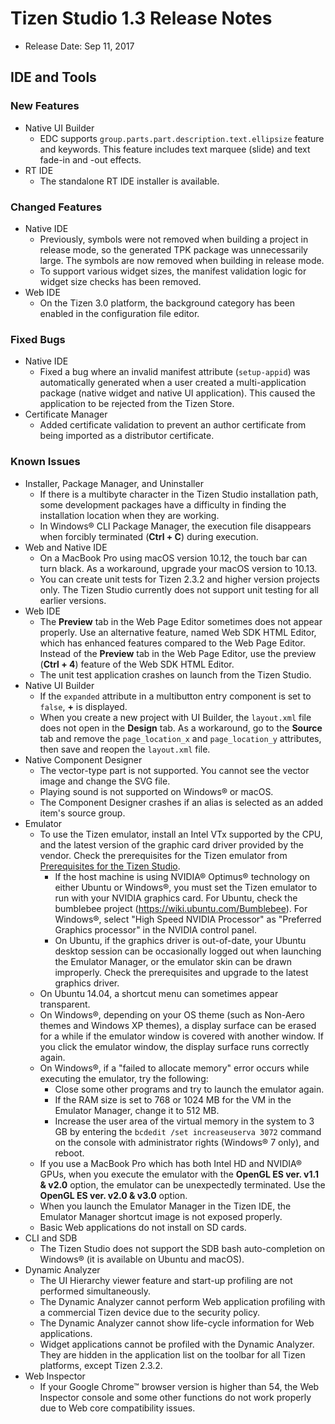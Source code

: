 Tizen Studio 1.3 Release Notes
==============================

-   Release Date: Sep 11, 2017


## IDE and Tools


### New Features

-   Native UI Builder
    -   EDC supports `group.parts.part.description.text.ellipsize` feature and keywords. This feature includes text marquee (slide) and text fade-in and -out effects.
-   RT IDE
    -   The standalone RT IDE installer is available.

### Changed Features

-   Native IDE
    -   Previously, symbols were not removed when building a project in release mode, so the generated TPK package was unnecessarily large. The symbols are now removed when building in release mode.
    -   To support various widget sizes, the manifest validation logic for widget size checks has been removed.
-   Web IDE
    -   On the Tizen 3.0 platform, the background category has been enabled in the configuration file editor.

### Fixed Bugs

-   Native IDE
    -   Fixed a bug where an invalid manifest attribute (`setup-appid`) was automatically generated when a user created a multi-application package (native widget and native UI application). This caused the application to be rejected from the Tizen Store.
-   Certificate Manager
    -   Added certificate validation to prevent an author certificate from being imported as a distributor certificate.

### Known Issues

-   Installer, Package Manager, and Uninstaller
    -   If there is a multibyte character in the Tizen Studio installation path, some development packages have a difficulty in finding the installation location when they are working.
    -   In Windows® CLI Package Manager, the execution file disappears when forcibly terminated (**Ctrl + C**) during execution.
-   Web and Native IDE
    -   On a MacBook Pro using macOS version 10.12, the touch bar can turn black. As a workaround, upgrade your macOS version to 10.13.
    -   You can create unit tests for Tizen 2.3.2 and higher version projects only. The Tizen Studio currently does not support unit testing for all earlier versions.
-   Web IDE
    -   The **Preview** tab in the Web Page Editor sometimes does not appear properly. Use an alternative feature, named Web SDK HTML Editor, which has enhanced features compared to the Web Page Editor. Instead of the **Preview** tab in the Web Page Editor, use the preview (**Ctrl + 4**) feature of the Web SDK HTML Editor.
    -   The unit test application crashes on launch from the Tizen Studio.
-   Native UI Builder
    -   If the `expanded` attribute in a multibutton entry component is set to `false`, **+** is displayed.
    -   When you create a new project with UI Builder, the `layout.xml` file does not open in the **Design** tab. As a workaround, go to the **Source** tab and remove the `page_location_x` and `page_location_y` attributes, then save and reopen the `layout.xml` file.
-   Native Component Designer
    -   The vector-type part is not supported. You cannot see the vector image and change the SVG file.
    -   Playing sound is not supported on Windows® or macOS.
    -   The Component Designer crashes if an alias is selected as an added item's source group.
-   Emulator
    -   To use the Tizen emulator, install an Intel VTx supported by the CPU, and the latest version of the graphic card driver provided by the vendor. Check the prerequisites for the Tizen emulator from [Prerequisites for the Tizen Studio](https://developer.tizen.org/development/tizen-studio/download/installing-tizen-studio/prerequisites#emulator).
        -   If the host machine is using NVIDIA® Optimus® technology on either Ubuntu or Windows®, you must set the Tizen emulator to run with your NVIDIA graphics card. For Ubuntu, check the bumblebee project (<https://wiki.ubuntu.com/Bumblebee>). For Windows®, select "High Speed NVIDIA Processor" as "Preferred Graphics processor" in the NVIDIA control panel.
        -   On Ubuntu, if the graphics driver is out-of-date, your Ubuntu desktop session can be occasionally logged out when launching the Emulator Manager, or the emulator skin can be drawn improperly. Check the prerequisites and upgrade to the latest graphics driver.
    -   On Ubuntu 14.04, a shortcut menu can sometimes appear transparent.
    -   On Windows®, depending on your OS theme (such as Non-Aero themes and Windows XP themes), a display surface can be erased for a while if the emulator window is covered with another window. If you click the emulator window, the display surface runs correctly again.
    -   On Windows®, if a "failed to allocate memory" error occurs while executing the emulator, try the following:
        -   Close some other programs and try to launch the emulator again.
        -   If the RAM size is set to 768 or 1024 MB for the VM in the Emulator Manager, change it to 512 MB.
        -   Increase the user area of the virtual memory in the system to 3 GB by entering the `bcdedit /set increaseuserva 3072` command on the console with administrator rights (Windows® 7 only), and reboot.
    -   If you use a MacBook Pro which has both Intel HD and NVIDIA® GPUs, when you execute the emulator with the **OpenGL ES ver. v1.1 & v2.0** option, the emulator can be unexpectedly terminated. Use the **OpenGL ES ver. v2.0 & v3.0** option.
    -   When you launch the Emulator Manager in the Tizen IDE, the Emulator Manager shortcut image is not exposed properly.
    -   Basic Web applications do not install on SD cards.
-   CLI and SDB
    -   The Tizen Studio does not support the SDB bash auto-completion on Windows® (it is available on Ubuntu and macOS).
-   Dynamic Analyzer
    -   The UI Hierarchy viewer feature and start-up profiling are not performed simultaneously.
    -   The Dynamic Analyzer cannot perform Web application profiling with a commercial Tizen device due to the security policy.
    -   The Dynamic Analyzer cannot show life-cycle information for Web applications.
    -   Widget applications cannot be profiled with the Dynamic Analyzer. They are hidden in the application list on the toolbar for all Tizen platforms, except Tizen 2.3.2.
-   Web Inspector
    -   If your Google Chrome™ browser version is higher than 54, the Web Inspector console and some other functions do not work properly due to Web core compatibility issues.
